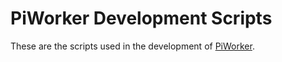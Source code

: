 # PiWorker Development Scripts

These are the scripts used in the development of [PiWorker](https://github.com/Pegasus8/piworker).
